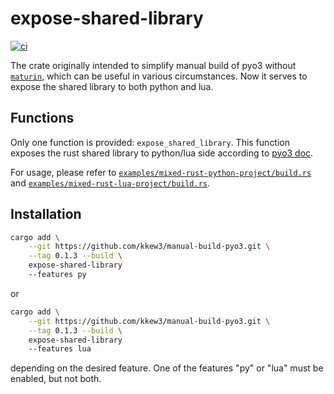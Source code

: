 # expose-shared-library

[![ci](https://github.com/kkew3/expose-shared-library/actions/workflows/ci.yml/badge.svg)](https://github.com/kkew3/expose-shared-library/actions/workflows/ci.yml)

The crate originally intended to simplify manual build of pyo3 without [`maturin`][maturin], which can be useful in various circumstances.
Now it serves to expose the shared library to both python and lua.

## Functions

Only one function is provided: `expose_shared_library`.
This function exposes the rust shared library to python/lua side according to [pyo3 doc][pyo3-doc].

For usage, please refer to [`examples/mixed-rust-python-project/build.rs`](./examples/mixed-rust-python-project/build.rs) and [`examples/mixed-rust-lua-project/build.rs`](./examples/mixed-rust-lua-project/build.rs).

## Installation

```bash
cargo add \
    --git https://github.com/kkew3/manual-build-pyo3.git \
    --tag 0.1.3 --build \
    expose-shared-library
    --features py
```

or

```bash
cargo add \
    --git https://github.com/kkew3/manual-build-pyo3.git \
    --tag 0.1.3 --build \
    expose-shared-library
    --features lua
```

depending on the desired feature.
One of the features "py" or "lua" must be enabled, but not both.


[maturin]: https://www.maturin.rs
[pyo3-doc]: https://pyo3.rs/v0.22.2/building-and-distribution#manual-builds
